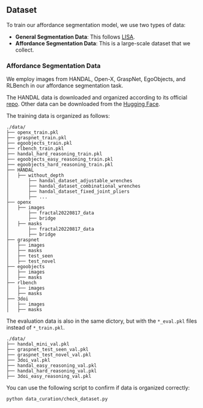 ## Dataset

To train our affordance segmentation model, we use two types of data:
* **General Segmentation Data**: This follows [LISA](https://github.com/dvlab-research/LISA).
* **Affordance Segmentation Data**: This is a large-scale dataset that we collect.

### Affordance Segmentation Data

We employ images from HANDAL, Open-X, GraspNet, EgoObjects, and RLBench in our affordance segmentation task. 

The HANDAL data is downloaded and organized according to its official [repo](https://github.com/NVlabs/HANDAL).
Other data can be downloaded from the [Hugging Face](https://huggingface.co/datasets/Dongming97/RAGNet).

The training data is organized as follows:
```
./data/
├── openx_train.pkl
├── graspnet_train.pkl
├── egoobjects_train.pkl
├── rlbench_train.pkl
├── handal_hard_reasoning_train.pkl
├── egoobjects_easy_reasoning_train.pkl
├── egoobjects_hard_reasoning_train.pkl
├── HANDAL
│   ├── without_depth
│       ├── handal_dataset_adjustable_wrenches
│       ├── handal_dataset_combinational_wrenches
│       ├── handal_dataset_fixed_joint_pliers
│       ├── ...
├── openx
│   ├── images
│       ├── fractal20220817_data
│       ├── bridge
│   ├── masks
│       ├── fractal20220817_data
│       ├── bridge
├── graspnet
│   ├── images
│   ├── masks
│   ├── test_seen
│   ├── test_novel
├── egoobjects
│   ├── images
│   ├── masks
├── rlbench
│   ├── images
│   ├── masks
├── 3doi
│   ├── images
│   ├── masks
```

The evaluation data is also in the same dictory, but with the `*_eval.pkl` files instead of `*_train.pkl`.

```
./data/
├── handal_mini_val.pkl
├── graspnet_test_seen_val.pkl
├── graspnet_test_novel_val.pkl
├── 3doi_val.pkl
├── handal_easy_reasoning_val.pkl
├── handal_hard_reasoning_val.pkl
├── 3doi_easy_reasoning_val.pkl
```

You can use the following script to confirm if data is organized correctly:
```bash
python data_curation/check_dataset.py
```